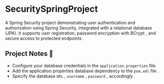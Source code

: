 # SecuritySpringProject
A  Spring Security project demonstrating user authentication and authorization using Spring Security, integrated with a relational database (JPA). It supports user registration, password encryption with BCrypt , and secure access to protected endpoints .

## Project Notes 📌
- Configure your database credentials in the `application.properties` file.
- Add the application properties database dependency to the `pom.xml` file .
- Specify the database `URL` , `username` , `password` , accordingly .
